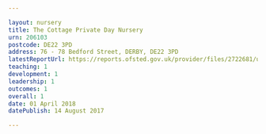 ```yaml
---

layout: nursery
title: The Cottage Private Day Nursery
urn: 206103
postcode: DE22 3PD
address: 76 - 78 Bedford Street, DERBY, DE22 3PD
latestReportUrl: https://reports.ofsted.gov.uk/provider/files/2722681/urn/206103.pdf
teaching: 1
development: 1
leadership: 1
outcomes: 1
overall: 1
date: 01 April 2018 
datePublish: 14 August 2017

---
```


